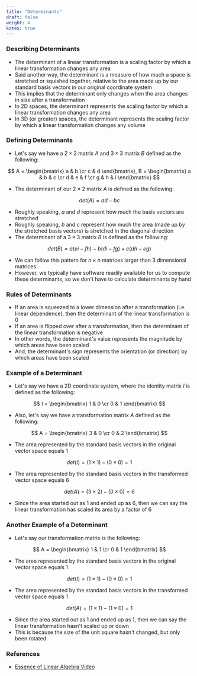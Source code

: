 ```yaml
---
title: "Determinants"
draft: false
weight: 4
katex: true
---
```


### Describing Determinants
- The determinant of a linear transformation is a scaling factor by which a linear transformation changes any area
- Said another way, the determinant is a measure of how much a space is stretched or squished together, relative to the area made up by our standard basis vectors in our original coordinate system
- This implies that the determinant only changes when the area changes in size after a transformation
- In 2D spaces, the determinant represents the scaling factor by which a linear transformation changes any area
- In 3D (or greater) spaces, the determinant represents the scaling factor by which a linear transformation changes any volume

### Defining Determinants
- Let's say we have a $2 \times 2$ matrix $A$ and $3 \times 3$ matrix $B$ defined as the following:

$$
A = \begin{bmatrix} a & b \cr c & d \end{bmatrix}, B = \begin{bmatrix} a & b & c \cr d & e & f \cr g & h & i \end{bmatrix}
$$

- The determinant of our $2 \times 2$ matrix $A$ is defined as the following:

$$
det(A) = ad - bc
$$

- Roughly speaking, $a$ and $d$ represent how much the basis vectors are stretched
- Roughly speaking, $b$ and $c$ represent how much the area (made up by the stretched basis vectors) is stretched in the diagonal direction
- The determinant of a $3 \times 3$ matrix $B$ is defined as the following:

$$
det(B) = a(ei - fh) - b(di - fg) + c(dh - eg)
$$

- We can follow this pattern for $n \times n$ matrices larger than 3 dimensional matrices
- However, we typically have software readily available for us to compute these determinants, so we don't have to calculate determinants by hand

### Rules of Determinants
- If an area is squeezed to a lower dimension after a transformation (i.e. linear dependence), then the determinant of the linear transformation is 0
- If an area is flipped over after a transformation, then the determinant of the linear transformation is negative
- In other words, the determinant's value represents the magnitude by which areas have been scaled
- And, the determinant's sign represents the orientation (or direction) by which areas have been scaled

### Example of a Determinant
- Let's say we have a 2D coordinate system, where the identity matrix $I$ is defined as the following:

$$
I = \begin{bmatrix} 1 & 0 \cr 0 & 1 \end{bmatrix}
$$

- Also, let's say we have a transformation matrix $A$ defined as the following:

$$
A = \begin{bmatrix} 3 & 0 \cr 0 & 2 \end{bmatrix}
$$

- The area represented by the standard basis vectors in the original vector space equals 1

$$
det(I) = (1 \times 1) - (0 \times 0) = 1
$$

- The area represented by the standard basis vectors in the transformed vector space equals 6

$$
det(A) = (3 \times 2) - (0 \times 0) = 6
$$

- Since the area started out as 1 and ended up as 6, then we can say the linear transformation has scaled its area by a factor of 6

### Another Example of a Determinant
- Let's say our transformation matrix is the following:

$$
A = \begin{bmatrix} 1 & 1 \cr 0 & 1 \end{bmatrix}
$$

- The area represented by the standard basis vectors in the original vector space equals 1 

$$
det(I) = (1 \times 1) - (0 \times 0) = 1
$$

- The area represented by the standard basis vectors in the transformed vector space equals 1

$$
det(A) = (1 \times 1) - (1 \times 0) = 1
$$

- Since the area started out as 1 and ended up as 1, then we can say the linear transformation hasn't scaled up or down
- This is because the size of the unit square hasn't changed, but only been rotated

### References
- [Essence of Linear Algebra Video](https://www.youtube.com/watch?v=Ip3X9LOh2dk&list=PLZHQObOWTQDPD3MizzM2xVFitgF8hE_ab&index=6)
